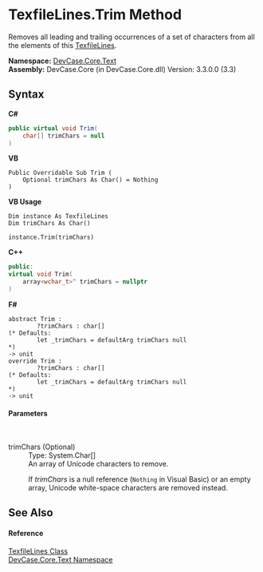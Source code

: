 # TexfileLines.Trim Method 
 

Removes all leading and trailing occurrences of a set of characters from all the elements of this <a href="T_DevCase_Core_Text_TexfileLines">TexfileLines</a>.

**Namespace:**&nbsp;<a href="N_DevCase_Core_Text">DevCase.Core.Text</a><br />**Assembly:**&nbsp;DevCase.Core (in DevCase.Core.dll) Version: 3.3.0.0 (3.3)

## Syntax

**C#**<br />
``` C#
public virtual void Trim(
	char[] trimChars = null
)
```

**VB**<br />
``` VB
Public Overridable Sub Trim ( 
	Optional trimChars As Char() = Nothing
)
```

**VB Usage**<br />
``` VB Usage
Dim instance As TexfileLines
Dim trimChars As Char()

instance.Trim(trimChars)
```

**C++**<br />
``` C++
public:
virtual void Trim(
	array<wchar_t>^ trimChars = nullptr
)
```

**F#**<br />
``` F#
abstract Trim : 
        ?trimChars : char[] 
(* Defaults:
        let _trimChars = defaultArg trimChars null
*)
-> unit 
override Trim : 
        ?trimChars : char[] 
(* Defaults:
        let _trimChars = defaultArg trimChars null
*)
-> unit 
```


#### Parameters
&nbsp;<dl><dt>trimChars (Optional)</dt><dd>Type: System.Char[]<br />An array of Unicode characters to remove. 

 If *trimChars* is a null reference (`Nothing` in Visual Basic) or an empty array, Unicode white-space characters are removed instead.</dd></dl>

## See Also


#### Reference
<a href="T_DevCase_Core_Text_TexfileLines">TexfileLines Class</a><br /><a href="N_DevCase_Core_Text">DevCase.Core.Text Namespace</a><br />